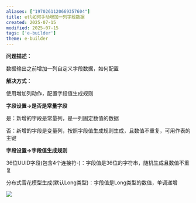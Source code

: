```yaml
---
aliases: ["1970261120669357604"]
title: etl如何手动增加一列字段数据
created: 2025-07-15
modified: 2025-07-15
tags: ['e-builder']
theme: e-builder
---
```


**问题描述：**

数据输出之前增加一列自定义字段数据，如何配置

**解决方式：**

使用增加列动作，配置字段值生成规则

**字段设置->是否是常量字段**

是：新增的字段是常量列，是一列固定数值的数据

否：新增的字段是变量列，按照字段值生成规则生成，且数值不重复，可用作表的主键

**字段设置->字段值生成规则**

36位UUID字段(包含4个连接符-)：字段值是36位的字符串，随机生成且数值不重复

分布式雪花模型生成(默认Long类型)：字段值是Long类型的数值，单调递增

![](5c037fcfa66ce8630a5a895769405bda.jpg)